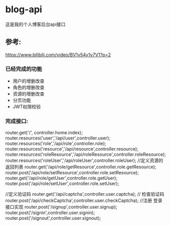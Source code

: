 # blog-api

这是我的个人博客后台api接口

## 参考:
https://www.bilibili.com/video/BV1v54y1y7V1?p=2

### 已经完成的功能
- 用户的增删改查
- 角色的增删改查
- 资源的增删改查
- 分页功能
- JWT权限校验

### 完成接口:
  router.get('/', controller.home.index);
  router.resources('user','/api/user',controller.user);
  router.resources('role','/api/role',controller.role);
  router.resources('resource','/api/resource',controller.resource);
  router.resources('roleResource','/api/roleResource',controller.roleResource);
  router.resources('roleUser','/api/roleUser',controller.roleUser);
  //定义资源的返回列表
  router.get('/api/role/getResource',controller.role.getResource);
  router.post('/api/role/setResource',controller.role.setResource);
  router.get('/api/role/getUser',controller.role.getUser);
  router.post('/api/role/setUser',controller.role.setUser);

  //定义验证码
  router.get('/api/captcha',controller.user.captcha);
  // 检查验证码
  router.post('/api/checkCaptcha',controller.user.checkCaptcha);
  //注册 登录 接口实现
  router.post('/signup',controller.user.signup);
  router.post('/signin',controller.user.signin);
  router.post('/signout',controller.user.signout);
